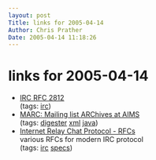```yaml
---
layout: post
Title: links for 2005-04-14  
Author: Chris Prather
Date: 2005-04-14 11:18:26
---
```


# links for 2005-04-14
<ul class="delicious">
	<li>
		<div class="delicious-link"><a href="http://www.irchelp.org/irchelp/rfc/rfc2812.txt">IRC RFC 2812</a></div>
		<div class="delicious-tags">(tags: <a href="http://del.icio.us/perigrin/irc">irc</a>)</div>
	</li>
	<li>
		<div class="delicious-link"><a href="http://marc.theaimsgroup.com/?l=jakarta-commons-user&r=1&w=4">MARC: Mailing list ARChives at AIMS</a></div>
		<div class="delicious-tags">(tags: <a href="http://del.icio.us/perigrin/digester">digester</a> <a href="http://del.icio.us/perigrin/xml">xml</a> <a href="http://del.icio.us/perigrin/java">java</a>)</div>
	</li>
	<li>
		<div class="delicious-link"><a href="http://www.irchelp.org/irchelp/rfc/">Internet Relay Chat Protocol - RFCs</a></div>
		<div class="delicious-extended">various RFCs for modern IRC protocol</div>
		<div class="delicious-tags">(tags: <a href="http://del.icio.us/perigrin/irc">irc</a> <a href="http://del.icio.us/perigrin/specs">specs</a>)</div>
	</li>
</ul>

